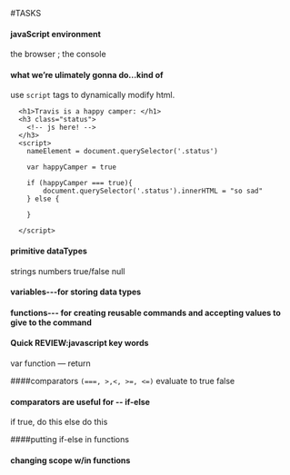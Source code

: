 #TASKS

#### javaScript environment
the browser ;
the console

#### what we’re ulimately gonna do…kind of

use `script` tags to dynamically modify html.

```
  <h1>Travis is a happy camper: </h1>
  <h3 class="status"> 
    <!-- js here! -->
  </h3>
  <script>
    nameElement = document.querySelector('.status')

    var happyCamper = true
    
    if (happyCamper === true){
        document.querySelector('.status').innerHTML = "so sad"
    } else {

    }

  </script>
```

#### primitive dataTypes
strings
numbers
true/false
null

#### variables---for storing data types

#### functions--- for creating reusable commands and accepting values to give to the command

#### Quick REVIEW:javascript key words
var
function — return

####comparators `(===, >,<, >=, <=)` 
evaluate to true false

#### comparators are useful for -- if-else
if true, do this
  else do this

####putting if-else in functions


#### changing scope w/in functions

